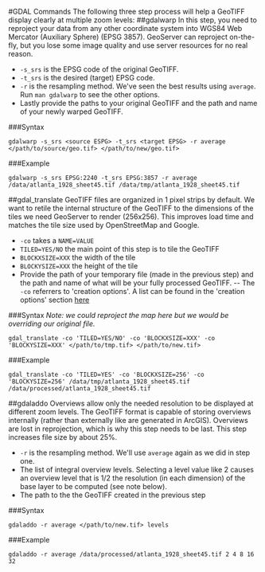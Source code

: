 #GDAL Commands
The following three step process will help a GeoTIFF display clearly at multiple zoom levels:
##gdalwarp
In this step, you need to reproject your data from any other coordinate system into WGS84 Web Mercator (Auxiliary Sphere) (EPSG 3857).
GeoServer can reproject on-the-fly, but you lose some image quality and use server resources for no real reason.
* `-s_srs` is the EPSG code of the original GeoTIFF.
* `-t_srs` is the desired (target) EPSG code.
* `-r` is the resampling method. We've seen the best results using `average`. Run `man gdalwarp` to see the other options.
* Lastly provide the paths to your original GeoTIFF and the path and name of your newly warped GeoTIFF.

###Syntax
```
gdalwarp -s_srs <source ESPG> -t_srs <target EPSG> -r average </path/to/source/geo.tif> </path/to/new/geo.tif>
```
###Example
```
gdalwarp -s_srs EPSG:2240 -t_srs EPSG:3857 -r average /data/atlanta_1928_sheet45.tif /data/tmp/atlanta_1928_sheet45.tif
```
##gdal_translate
GeoTIFF files are organized in 1 pixel strips by default. We want to retile the internal structure of the GeoTIFF to the dimensions of the tiles we need GeoServer to render (256x256).
This improves load time and matches the tile size used by OpenStreetMap and Google.
* `-co` takes a `NAME=VALUE`
* `TILED=YES/NO` the main point of this step is to tile the GeoTIFF
* `BLOCKXSIZE=XXX` the width of the tile
* `BLOCKYSIZE=XXX` the height of the tile
* Provide the path of your temporary file (made in the previous step) and the path and name of what will be your fully processed GeoTIFF.
-- The `-co` referrers to 'creation options'. A list can be found in the 'creation options' section [here](http://www.gdal.org/frmt_gtiff.html)

###Syntax
*Note: we could reproject the map here but we would be overriding our original file.*
```
gdal_translate -co 'TILED=YES/NO' -co 'BLOCKXSIZE=XXX' -co 'BLOCKYSIZE=XXX' </path/to/tmp.tif> </path/to/new.tif>
```
###Example
```
gdal_translate -co 'TILED=YES' -co 'BLOCKXSIZE=256' -co 'BLOCKYSIZE=256' /data/tmp/atlanta_1928_sheet45.tif /data/processed/atlanta_1928_sheet45.tif
```
##gdaladdo
Overviews allow only the needed resolution to be displayed at different zoom levels.
The GeoTIFF format is capable of storing overviews internally (rather than externally like are generated in ArcGIS).
Overviews are lost in reprojection, which is why this step needs to be last.
This step increases file size by about 25%.

* `-r` is the resampling method. We'll use `average` again as we did in step one.
* The list of integral overview levels. Selecting a level value like 2 causes an overview level that is 1/2 the resolution (in each dimension) of the base layer to be computed (see note below).
* The path to the the GeoTIFF created in the previous step

###Syntax
```
gdaladdo -r average </path/to/new.tif> levels
```
###Example
```
gdaladdo -r average /data/processed/atlanta_1928_sheet45.tif 2 4 8 16 32
```
